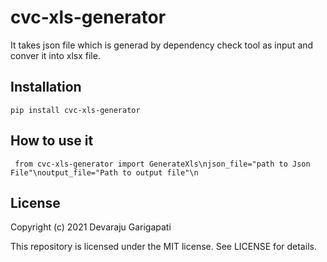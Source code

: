 # cvc-xls-generator
It takes json file which is generad by dependency check tool as input and conver it into xlsx file.

## Installation
```pip install cvc-xls-generator```

## How to use it
``` from cvc-xls-generator import GenerateXls\njson_file="path to Json File"\noutput_file="Path to output file"\n```

## License

Copyright (c) 2021 Devaraju Garigapati

This repository is licensed under the MIT license.
See LICENSE for details.